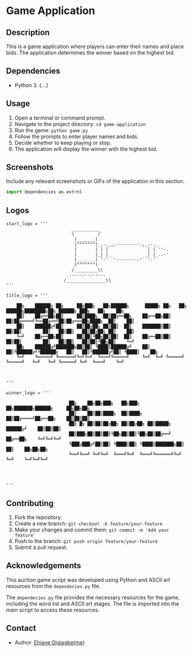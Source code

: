 

# Game Application

## Description
This is a game application where players can enter their names and place bids. The application determines the winner based on the highest bid.

## Dependencies
- Python 3. {...}



## Usage
1. Open a terminal or command prompt.
2. Navigate to the project directory: `cd game-application`
3. Run the game: `python game.py`
4. Follow the prompts to enter player names and bids.
5. Decide whether to keep playing or stop.
6. The application will display the winner with the highest bid.

## Screenshots
Include any relevant screenshots or GIFs of the application in this section.

```python
import dependencies as extrnl
```

## Logos

```
start_logo = '''
                         ___________
                         \         /
                          )_______(
                          |"""""""|_.-._,.---------.,_.-._
                          |       | | |               | | ''-.
                          |       |_| |_             _| |_..-'
                          |_______| '-' `'---------'` '-'
                          )"""""""(
                         /_________\\
                       .-------------.
                      /_______________\\
'''
```

```
title_logo = '''

    ██╗    ██████╗ ██╗     ██╗███╗   ██╗██████╗      █████╗ ██╗   ██╗ ██████╗████████╗██╗ ██████╗ ███╗   ██╗    ██╗
    ██║    ██╔══██╗██║     ██║████╗  ██║██╔══██╗    ██╔══██╗██║   ██║██╔════╝╚══██╔══╝██║██╔═══██╗████╗  ██║    ██║
    ██║    ██████╔╝██║     ██║██╔██╗ ██║██║  ██║    ███████║██║   ██║██║        ██║   ██║██║   ██║██╔██╗ ██║    ██║
    ╚═╝    ██╔══██╗██║     ██║██║╚██╗██║██║  ██║    ██╔══██║██║   ██║██║        ██║   ██║██║   ██║██║╚██╗██║    ╚═╝
    ██╗    ██████╔╝███████╗██║██║ ╚████║██████╔╝    ██║  ██║╚██████╔╝╚██████╗   ██║   ██║╚██████╔╝██║ ╚████║    ██╗
    ╚═╝    ╚═════╝ ╚══════╝╚═╝╚═╝  ╚═══╝╚═════╝     ╚═╝  ╚═╝ ╚═════╝  ╚═════╝   ╚═╝   ╚═╝ ╚═════╝ ╚═╝  ╚═══╝    ╚═╝
                                                                                                                
                                                                                         
                                                                                         
'''
```

```
winner_logo = '''
                        
                        ██╗    ██╗██╗███╗   ██╗███╗   ██╗███████╗██████╗     ██╗██╗██╗
                        ██║    ██║██║████╗  ██║████╗  ██║██╔════╝██╔══██╗    ██║██║██║
                        ██║ █╗ ██║██║██╔██╗ ██║██╔██╗ ██║█████╗  ██████╔╝    ██║██║██║
                        ██║███╗██║██║██║╚██╗██║██║╚██╗██║██╔══╝  ██╔══██╗    ╚═╝╚═╝╚═╝
                        ╚███╔███╔╝██║██║ ╚████║██║ ╚████║███████╗██║  ██║    ██╗██╗██╗
                        ╚══╝╚══╝ ╚═╝╚═╝  ╚═══╝╚═╝  ╚═══╝╚══════╝╚═╝  ╚═╝    ╚═╝╚═╝╚═╝
                                                                                    
    
                                                                                                 

'''
```

## Contributing
1. Fork the repository.
2. Create a new branch: `git checkout -b feature/your-feature`
3. Make your changes and commit them: `git commit -m 'Add your feature'`
4. Push to the branch: `git push origin feature/your-feature`
5. Submit a pull request.


## Acknowledgements
This auction game script was developed using Python and ASCII art resources from the `dependecies.py` file.

The `dependecies.py` file provides the necessary resources for the game, including the word list and ASCII art stages. The file is imported into the main script to access these resources.


## Contact
- Author: [Ehiane Oigiagbe(me)](https://github.com/ehiane)
